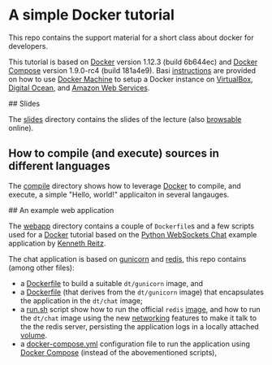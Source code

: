 # A simple Docker tutorial

This repo contains the support material for a short class about docker for
developers.

This tutorial is based on [Docker](https://www.docker.com/) version 1.12.3
(build 6b644ec) and [Docker Compose](https://docs.docker.com/compose/) version
1.9.0-rc4 (build 181a4e9). Basi [instructions](machine/) are provided on how to
use [Docker Machine](https://docs.docker.com/machine/) to setup a Docker
instance on [VirtualBox](https://www.virtualbox.org/),  [Digital
Ocean](https://www.digitalocean.com/), and [Amazon Web
Services](https://aws.amazon.com/).


## Slides

The [slides](slides/) directory contains the slides of the lecture (also   [browsable](http://broad-foot.surge.sh/) online).

## How to compile (and execute) sources in different languages

The [compile](compile/) directory shows how to leverage
[Docker](https://www.docker.com/) to compile, and execute, a simple "Hello,
world!" applicaiton in several langauges.


## An example web application

The [webapp](webapp/) directory contains a couple of `Dockerfile`s and a few scripts used
for a [Docker](https://www.docker.com/) tutorial based on the [Python WebSockets
Chat](https://github.com/heroku-examples/python-websockets-chat) example
application by [Kenneth Reitz](http://www.kennethreitz.org/).

The chat application is based on [gunicorn](http://gunicorn.org/) and
[redis](http://redis.io/), this repo contains (among other files):

* a [Dockerfile](webapp/gunicorn/Dockerfile) to build a suitable `dt/gunicorn` image, and
* a [Dockerfile](webapp/chat/Dockerfile) (that derives from the `dt/gunicorn` image) that
  encapsulates the application in the `dt/chat` image;
* a [run.sh](webapp/chat/run.sh) script show how to run the official `redis`
  [image](https://registry.hub.docker.com/_/redis/), and how to run the `dt/chat` image using
  the new [networking](https://docs.docker.com/engine/userguide/networking/) features to make
  it talk to the the redis server, persisting the application logs in a locally attached
  [volume](https://docs.docker.com/engine/tutorials/dockervolumes/).
* a [docker-compose.yml](webapp/docker-compose.yml) configuration file to run the application using [Docker Compose](https://docs.docker.com/compose/) (instead of the abovementioned scripts),

